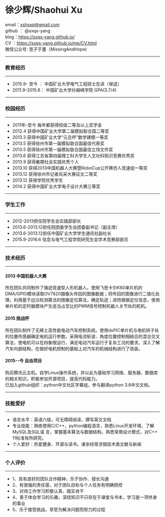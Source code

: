 # 徐少辉/Shaohui Xu
email：xshsxq@gmail.com <br>
github ： @sxqs-yang <br>
blog：https://sxqs-yang.github.io/ <br>
 CV ：https://sxqs-yang.github.io/me/CV.html <br>
微信公众号: 思子于墨（MissingAndHope) <br>

----
### 教育经历
----
* 2015.9-  至今  ： 中国矿业大学电气工程硕士在读（保送）
* 2011.9-2015.6：   中国矿业大学孙越崎学院 GPA(3.7/4)
----
### 校园经历
----
* 2011年-至今 每年都获得校级二等及以上奖学金
* 2012.4      获得中国矿业大学第二届模拟联合国二等奖
* 2013.3      获得中国矿业大学“元旦杯”数学建模一等奖
* 2013.5      获得徐州市第一届模拟联合国最佳代表奖
* 2013.5      获得徐州市第一届模拟联合国最佳立场文件奖
* 2013.6      获得江苏省第四届理工科大学生人文社科知识竞赛优秀奖
* 2013.9      获得暑期社会实践优秀个人
* 2013.10     获得2013中国机器人大赛暨RoboCup公开赛仿人竞速组一等奖
* 2013.12     获得徐州市记者风采大赛征文二等奖
* 2013.12     获得学院优秀学生
* 2014.2      获得中国矿业大学电子设计大赛三等奖

----
### 学生工作
----
* 2012-2013担任院学生会实践部部长
* 2013.6-2013.12担任院团委学生会团委副书记（副主席）
* 2013.6-2013.12担任中国矿业大学学生通讯社副社长
* 2015.9-2016.6 信息与电气工程学院研究生会学术竞赛部部员

----
### 技术经历
----
#### 2013 中国机器人大赛 
所在团队共同制作了循迹竞速型人形机器人。使用飞思卡尔K60单片机的DMA/GPIO模块读取OV7620摄像头传回的图像数据；将传回的图像进行二值化处理，利用基于边沿检测算法的图像定位算法，确定轨迹；进而根据定位信息，使用单片机的定时器模块产生适当占空比的PWM信号控制机器人关节处的舵机。
#### 2015 挑战杯
所在团队制作了无稀土高性能电动汽车控制系统。使用dsPIC单片机与电机转子处的位置传感器确定电机运行参数。采用电流斩波、角度位置控制相结合的混合交叉算法，使电机可以在四象限运行，满足电动汽车运行于复杂工况的要求。深入了解汽车内部结构，在做好电机控制的基础上对汽车的机械结构进行了改装。
#### 2015--今 自由项目
购买腾讯云主机。自学Linux操作系统，并以此为基础学习网络、服务器、数据库的相关知识。积极参加开源项目，提高代码能力。<br>已加入github组织：python中文社区字幕组，参与翻译python 3.6中文文档。

----
### 技能爱好
----
* 语言水平：英语六级，可无障碍阅读、撰写英文文档
* 专业技能：熟练使用C/C++，python编程语言，熟悉Linux开发环境，了解MySQL及SQL语              言，掌握基本算法与数据结构，熟悉常用设计模式，对C++ 11标准有所研究。
* 个人爱好：热爱健身、开源与读书。课余经常涉猎技术类文献与新闻
----
### 个人评价
----
* 1、具有良好的团队合作精神，乐于协作、擅长沟通
* 2、有很强的责任感，对于团队目标与个人任务有明确把控
* 3、对待工作学习积极认真、踏实肯干
* 4、善于体会学习的乐趣，深信知识不只存在于课堂与书本，学习是一项终身的事业
* 5、乐于接受挑战，享受为解决问题而努力的过程